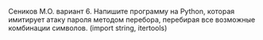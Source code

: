Сеников М.О. вариант 6. Напишите программу на Python, которая имитирует атаку пароля методом перебора, перебирая все возможные комбинации символов. (import string, itertools)